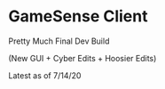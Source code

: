 # GameSense Client

Pretty Much Final Dev Build

(New GUI + Cyber Edits + Hoosier Edits)

Latest as of 7/14/20